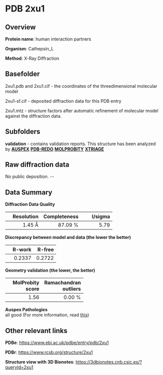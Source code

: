 # PDB 2xu1

## Overview

**Protein name**: human interaction partners

**Organism**: Cathepsin_L

**Method**: X-Ray Diffraction



## Basefolder

2xu1.pdb and 2xu1.cif - the coordinates of the threedimensional molecular model

2xu1-sf.cif - deposited diffraction data for this PDB entry

2xu1.mtz - structure factors after automatic refinement of molecular model against the diffraction data.

## Subfolders





**validation** - contains validation reports. This structure has been analyzed by [**AUSPEX**](https://github.com/thorn-lab/coronavirus_structural_task_force/tree/master/pdb/human_interaction_partners/Cathepsin_L/2xu1/validation/auspex) [**PDB-REDO**](https://github.com/thorn-lab/coronavirus_structural_task_force/tree/master/pdb/human_interaction_partners/Cathepsin_L/2xu1/validation/pdb-redo) [**MOLPROBITY**](https://github.com/thorn-lab/coronavirus_structural_task_force/tree/master/pdb/human_interaction_partners/Cathepsin_L/2xu1/validation/molprobity) [**XTRIAGE**](https://github.com/thorn-lab/coronavirus_structural_task_force/blob/master/pdb/human_interaction_partners/Cathepsin_L/2xu1/validation/Xtriage_output.log)  



## Raw diffraction data

No public deposition. --<br> 

## Data Summary
**Diffraction Data Quality**

|   | Resolution | Completeness| I/sigma |
|---|-------------:|----------------:|--------------:|
|   |1.45 Å|87.09 %|<img width=50/>5.79 |

**Discrepancy between model and data (the lower the better)**

|   | **R-work**| **R-free**   
|---|-------------:|----------------:|           
||  0.2337|  0.2722|

**Geometry validation (the lower, the better)**

|   |**MolProbity<br>score**| **Ramachandran<br>outliers** 
|---|-------------:|----------------:|
||  1.56|  0.00 %|

**Auspex Pathologies**<br> all good (For more information, read [this](https://github.com/thorn-lab/coronavirus_structural_task_force/blob/master/pdb/human_interaction_partners/Cathepsin_L/2xu1/validation/auspex/2xu1_auspex_comments.txt))

 



## Other relevant links 
**PDBe**:  https://www.ebi.ac.uk/pdbe/entry/pdb/2xu1
 
**PDBr**: https://www.rcsb.org/structure/2xu1 

**Structure view with 3D Bionotes**: https://3dbionotes.cnb.csic.es/?queryId=2xu1

